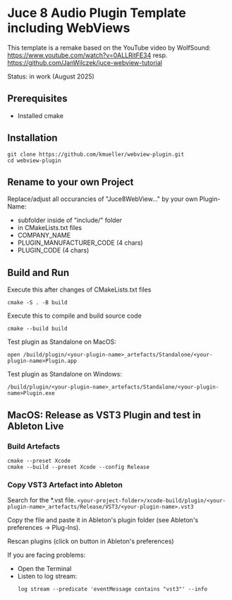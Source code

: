 # Juce 8 Audio Plugin Template including WebViews

This template is a remake based on the YouTube video by WolfSound: https://www.youtube.com/watch?v=0ALLRitFE34 resp. https://github.com/JanWilczek/juce-webview-tutorial

Status: in work (August 2025)

## Prerequisites

- Installed cmake

## Installation

```
git clone https://github.com/kmueller/webview-plugin.git
cd webview-plugin
```

## Rename to your own Project

Replace/adjust all occurancies of "Juce8WebView..." by your own Plugin-Name:

- subfolder inside of "include/" folder
- in CMakeLists.txt files
- COMPANY_NAME
- PLUGIN_MANUFACTURER_CODE (4 chars)
- PLUGIN_CODE (4 chars)

## Build and Run

Execute this after changes of CMakeLists.txt files

```
cmake -S . -B build
```

Execute this to compile and build source code

```
cmake --build build
```

Test plugin as Standalone on MacOS:

```
open /build/plugin/<your-plugin-name>_artefacts/Standalone/<your-plugin-name>Plugin.app
```

Test plugin as Standalone on Windows:

```
/build/plugin/<your-plugin-name>_artefacts/Standalone/<your-plugin-name>Plugin.exe
```

## MacOS: Release as VST3 Plugin and test in Ableton Live

### Build Artefacts

```
cmake --preset Xcode
cmake --build --preset Xcode --config Release
```

### Copy VST3 Artefact into Ableton

Search for the \*.vst file.
`<your-project-folder>/xcode-build/plugin/<your-plugin-name>_artefacts/Release/VST3/<your-plugin-name>.vst3`

Copy the file and paste it in Ableton's plugin folder (see Ableton's preferences -> Plug-Ins).

Rescan plugins (click on button in Ableton's preferences)

If you are facing problems:

- Open the Terminal
- Listen to log stream:
  ```
  log stream --predicate 'eventMessage contains "vst3"' --info
  ```
